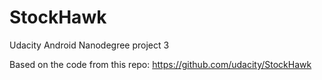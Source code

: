 # StockHawk

Udacity Android Nanodegree project 3

Based on the code from this repo: https://github.com/udacity/StockHawk
